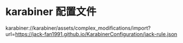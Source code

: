 # karabiner 配置文件
karabiner://karabiner/assets/complex_modifications/import?url=https://jack-fan1991.github.io/KarabinerConfiguration/jack-rule.json
